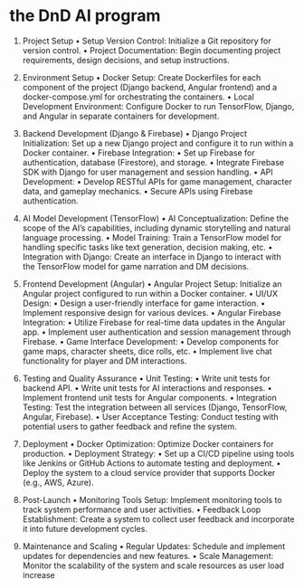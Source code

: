 # the DnD AI program 
1. Project Setup
•	Setup Version Control: Initialize a Git repository for version control.
•	Project Documentation: Begin documenting project requirements, design decisions, and setup instructions.

2. Environment Setup
•	Docker Setup: Create Dockerfiles for each component of the project (Django backend, Angular frontend) and a docker-compose.yml for orchestrating the containers.
•	Local Development Environment: Configure Docker to run TensorFlow, Django, and Angular in separate containers for development.

3. Backend Development (Django & Firebase)
•	Django Project Initialization: Set up a new Django project and configure it to run within a Docker container.
•	Firebase Integration:
•	Set up Firebase for authentication, database (Firestore), and storage.
•	Integrate Firebase SDK with Django for user management and session handling.
•	API Development:
•	Develop RESTful APIs for game management, character data, and gameplay mechanics.
•	Secure APIs using Firebase authentication.

4. AI Model Development (TensorFlow)
•	AI Conceptualization: Define the scope of the AI’s capabilities, including dynamic storytelling and natural language processing.
•	Model Training: Train a TensorFlow model for handling specific tasks like text generation, decision making, etc.
•	Integration with Django: Create an interface in Django to interact with the TensorFlow model for game narration and DM decisions.

5. Frontend Development (Angular)
•	Angular Project Setup: Initialize an Angular project configured to run within a Docker container.
•	UI/UX Design:
•	Design a user-friendly interface for game interaction.
•	Implement responsive design for various devices.
•	Angular Firebase Integration:
•	Utilize Firebase for real-time data updates in the Angular app.
•	Implement user authentication and session management through Firebase.
•	Game Interface Development:
•	Develop components for game maps, character sheets, dice rolls, etc.
•	Implement live chat functionality for player and DM interactions.

6. Testing and Quality Assurance
•	Unit Testing:
•	Write unit tests for backend API.
•	Write unit tests for AI interactions and responses.
•	Implement frontend unit tests for Angular components.
•	Integration Testing: Test the integration between all services (Django, TensorFlow, Angular, Firebase).
•	User Acceptance Testing: Conduct testing with potential users to gather feedback and refine the system.

7. Deployment
•	Docker Optimization: Optimize Docker containers for production.
•	Deployment Strategy:
•	Set up a CI/CD pipeline using tools like Jenkins or GitHub Actions to automate testing and deployment.
•	Deploy the system to a cloud service provider that supports Docker (e.g., AWS, Azure).

8. Post-Launch
•	Monitoring Tools Setup: Implement monitoring tools to track system performance and user activities.
•	Feedback Loop Establishment: Create a system to collect user feedback and incorporate it into future development cycles.

9. Maintenance and Scaling
•	Regular Updates: Schedule and implement updates for dependencies and new features.
•	Scale Management: Monitor the scalability of the system and scale resources as user load increase

